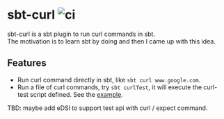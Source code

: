 # sbt-curl ![ci](https://github.com/reminia/sbt-curl/actions/workflows/ci.yml/badge.svg)
sbt-curl is a sbt plugin to run curl commands in sbt. <br/>
The motivation is to learn sbt by doing and then I came up with this idea.

## Features
* Run curl command directly in sbt, like `sbt curl www.google.com`.
* Run a file of curl commands, try `sbt curlTest`, it will execute the curl-test script defined.
  See the [example](src/sbt-test/sbt-curl/simple/curl-test).

TBD: maybe add eDSl to support test api with curl / expect command.
